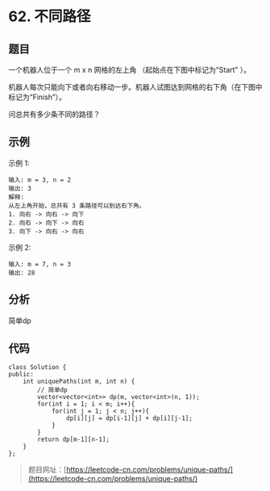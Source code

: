 # 62. 不同路径

## 题目

一个机器人位于一个 m x n 网格的左上角 （起始点在下图中标记为“Start” ）。

机器人每次只能向下或者向右移动一步。机器人试图达到网格的右下角（在下图中标记为“Finish”）。

问总共有多少条不同的路径？

## 示例

示例 1:

	输入: m = 3, n = 2
	输出: 3
	解释:
	从左上角开始，总共有 3 条路径可以到达右下角。
	1. 向右 -> 向右 -> 向下
	2. 向右 -> 向下 -> 向右
	3. 向下 -> 向右 -> 向右

示例 2:

	输入: m = 7, n = 3
	输出: 28

## 分析

简单dp

## 代码
	
	class Solution {
	public:
	    int uniquePaths(int m, int n) {
	        // 简单dp
	        vector<vector<int>> dp(m, vector<int>(n, 1));
	        for(int i = 1; i < m; i++){
	            for(int j = 1; j < n; j++){
	                dp[i][j] = dp[i-1][j] + dp[i][j-1];
	            }
	        }
	        return dp[m-1][n-1];
	    }
	};

> 题目网址：[https://leetcode-cn.com/problems/unique-paths/](https://leetcode-cn.com/problems/unique-paths/)